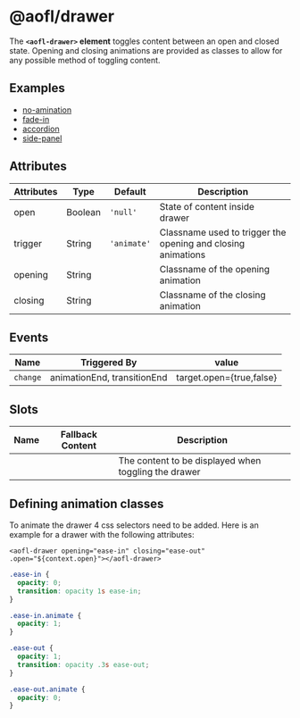 # @aofl/drawer

The **`<aofl-drawer>` element** toggles content between an open and closed state. Opening and closing animations are provided as classes to allow for any possible method of toggling content.

## Examples
* [no-amination](https://stackblitz.com/edit/1-0-0-drawer-no-animation?embed=1&file=js/example-component/template.js)
* [fade-in](https://stackblitz.com/edit/1-0-0-drawer-fade?embed=1&file=js/example-component/template.js)
* [accordion](https://stackblitz.com/edit/1-0-0-drawer-accordion?embed=1&file=js/example-component/template.js)
* [side-panel](https://stackblitz.com/edit/1-0-0-drawer-side-panel?embed=1&file=js/example-component/template.js)

## Attributes

| Attributes | Type    | Default     | Description                                                  |
|------------|---------|-------------|--------------------------------------------------------------|
| open       | Boolean | `'null'`    | State of content inside drawer                               |
| trigger    | String  | `'animate'` | Classname used to trigger the opening and closing animations |
| opening    | String  |             | Classname of the opening animation                           |
| closing    | String  |             | Classname of the closing animation                           |

## Events

| Name                 | Triggered By                | value                    |
|----------------------|-----------------------------|--------------------------|
| `change`             | animationEnd, transitionEnd | target.open={true,false} |

## Slots

| Name       | Fallback Content | Description                                          |
| ---------- | ---------------- | ---------------------------------------------------- |
|            |                  | The content to be displayed when toggling the drawer |


## Defining animation classes

To animate the drawer 4 css selectors need to be added. Here is an example for a drawer with the following attributes:

`<aofl-drawer opening="ease-in" closing="ease-out" .open="${context.open}"></aofl-drawer>`

```css
.ease-in {
  opacity: 0;
  transition: opacity 1s ease-in;
}

.ease-in.animate {
  opacity: 1;
}

.ease-out {
  opacity: 1;
  transition: opacity .3s ease-out;
}

.ease-out.animate {
  opacity: 0;
}
```


